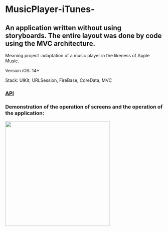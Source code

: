 # MusicPlayer-iTunes-

## An application written without using storyboards. The entire layout was done by code using the MVC architecture.

Meaning project :adaptation of a music player in the likeness of Apple Music.

Version iOS: 14+

Stack: UIKit, URLSession, FireBase, CoreData, MVC
### [API](https://developer.apple.com/library/archive/documentation/AudioVideo/Conceptual/iTuneSearchAPI/index.html)

### Demonstration of the operation of screens and the operation of the application:

<img width="334" src="https://user-images.githubusercontent.com/110721351/214358065-372ecbfa-14d1-471d-8c91-891a871a66ee.gif">
